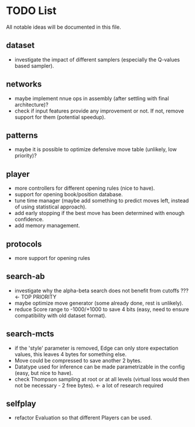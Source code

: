 # TODO List
All notable ideas will be documented in this file.

## dataset
- investigate the impact of different samplers (especially the Q-values based sampler).

## networks
- maybe implement nnue ops in assembly (after settling with final architecture)?
- check if input features provide any improvement or not. If not, remove support for them (potential speedup).

## patterns
- maybe it is possible to optimize defensive move table (unlikely, low priority)?

## player
- more controllers for different opening rules (nice to have).
- support for opening book/position database.
- tune time manager (maybe add something to predict moves left, instead of using statistical approach).
- add early stopping if the best move has been determined with enough confidence.
- add memory management.

## protocols
- more support for opening rules

## search-ab
- investigate why the alpha-beta search does not benefit from cutoffs ??? <- TOP PRIORITY
- maybe optimize move generator (some already done, rest is unlikely).
- reduce Score range to -1000/+1000 to save 4 bits (easy, need to ensure compatibility with old dataset format).

## search-mcts
- if the 'style' parameter is removed, Edge can only store expectation values, this leaves 4 bytes for something else.
- Move could be compressed to save another 2 bytes.
- Datatype used for inference can be made parametrizable in the config (easy, but nice to have).
- check Thompson sampling at root or at all levels (virtual loss would then not be necessary - 2 free bytes). <- a lot of research required

## selfplay
- refactor Evaluation so that different Players can be used.
